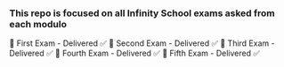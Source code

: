 ### This repo is focused on all Infinity School exams asked from each modulo ###

🚀 First Exam - Delivered ✅
🚀 Second Exam - Delivered ✅
🚀 Third Exam - Delivered ✅
🚀 Fourth Exam - Delivered ✅
🚀 Fifth Exam - Delivered ✅
